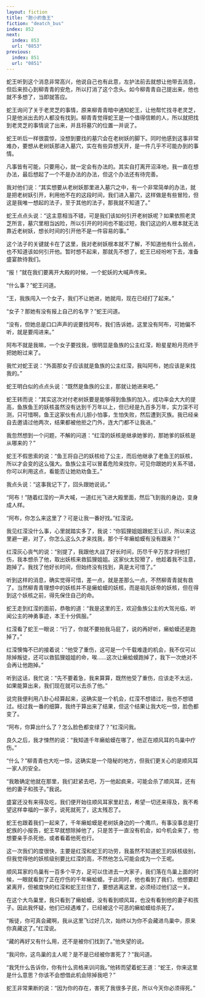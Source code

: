 ```yaml
---
layout: fiction
title: "胆小的鱼王"
fiction: "deatch_bus"
index: 852
next:
  index: 853
  url: "0853"
previous:
  index: 851
  url: "0851"
---
```

蛇王听到这个消息非常高兴，他说自己也有此意，左护法前去就想让他带去消息，但后来担心到柳青青的安危，所以打消了这个念头。如今柳青青自己提出来，他也就不多想了，当即就答应。

蛇王询问了关于老灵芝的事情，原来柳青青暗中通知蛇王，让他帮忙找寻老灵芝，只是他派出去的人都没有找到。柳青青觉得蛇王是一个值得信赖的人，所以就把找到老灵芝的事情说了出来，并且将墓穴的位置一并说了。

蛇王听后一样很震惊，没想到要找的墓穴会在老树妖的脚下。同时他感到这事非常难办，要想从老树妖那进入墓穴，实在有些异想天开，是一件几乎不可能办到的事情。

凡事皆有可能，只要用心，就一定会有办法的。其实自打离开沼泽地，我一直在想办法，最后想起了一个不是办法的办法，但这个办法还有待完善。

我对他们说：“其实想要从老树妖那里进入墓穴之中，有一个非常简单的办法，就是把老树妖引开，利用他不在的这段时间，我们进入墓穴，这样做是有些冒险，但这是我唯一想起的法子，至于其他的法子，那我就不知道了。”

蛇王点点头说：“这主意相当不错，可是我们该如何引开老树妖呢？如果依照老灵芝所言，墓穴里相当凶险，所以引开的时间也不能过短，我们这边的人根本就无法靠近老树妖，想长时间的引开他不是一件容易的事。”

这个法子的关键就卡在了这里，我对老树妖根本就不了解，不知道他有什么弱点，也不知道该如何引开他。暂时想不起来，那就先不想了，蛇王已经吩咐下去，准备盛宴款待我们。

“报！”就在我们要离开大殿的时候，一个蛇妖的大喊声传来。

“什么事？”蛇王问道。

“王，我族闯入一个女子，我们不让她进，她就闯，现在已经打了起来。”

“女子？那她有没有报上自己的名字？”蛇王问道。

“没有，但她总是口口声声的说要找阿布，我们告诉她，这里没有阿布，可她偏不听，就是要闯进来。”

阿布不就是我嘛，一个女子要找我，很明显是鱼族的公主红滢，盼星星盼月亮终于把她盼过来了。

我忙对蛇王说：“外面那女子应该就是鱼族的公主红滢，我叫阿布，她应该是来找我的。”

蛇王明白似的点点头说：“既然是鱼族的公主，那就让她进来吧。”

蛇王转而说：“其实这次对付老树妖要是能够得到鱼族的加入，成功率会大大的提高，鱼族鱼王的妖核虽然没有达到千万年以上，但已经是九百多万年，实力深不可测，只可惜啊，鱼王这家伙有点儿胆小怕事，生怕失败，然后遭到灭族。我已经亲自去邀请过他两次，结果都被他拒之门外，连大门都不让我进。”

我忽然想到一个问题，不解的问道：“红滢的妖核是继承她爹的，那她爹的妖核是从哪来的？”

蛇王不假思索的说：“鱼王将自己的妖核给了公主，而后他继承了老鱼王的妖核，所以才会变的这么强大。鱼族公主可以冒着危险来找你，可见你跟她的关系不错，你可以利用这点，看能否让她劝劝鱼王。”

我点头说：“这事我记下了，回头跟她说说。”

“阿布！”随着红滢的一声大喊，一道红光飞进大殿里面，然后飞到我的身边，变身成人样。

“阿布，你怎么来这里了？可是让我一番好找。”红滢说。

我见红滢没什么事，心里就踏实多了，我说：“你狐狸姐姐跟蛇王认识，所以来这里避一避，对了，你怎么这么久才来找我，那个千年癞蛤蟆有没有跟来？”

红滢灰心丧气的说：“别提了，我跟他大战了好长时间，历尽千辛万苦才将他打伤，我本想杀了他，取出妖核来救狐狸姐姐。这家伙太狡猾了，他趁着我不注意，跑掉了。我找了他好长时间，但始终没有找到，真是太可惜了。”

听到这样的消息，确实觉得可惜，差一点，就是差那么一点，不然柳青青就有救了。当然柳青青理想中的妖核并不是癞蛤蟆的妖核，而是祖先妖帝的妖核，但在得到这个妖核之前，得先保住自己的命。

蛇王走到红滢的面前，恭敬的道：“我是这里的王，欢迎鱼族公主的大驾光临，听闻公主的神勇事迹，本王十分佩服。”

红滢看了蛇王一眼说：“行了，你就不要拍我马屁了，说的再好听，癞蛤蟆还是跑掉了。”

红滢懊悔不已的接着说：“他受了重伤，这可是一个千载难逢的机会，我不仅可以除掉叛徒，还可以救狐狸姐姐的命，唉……这次让癞蛤蟆跑掉了，我下一次绝对不会再让他跑掉。”

听到这话，我忙说：“先不要着急，我来算算，既然他受了重伤，应该走不太远，如果能算出来，我们现在就可以去杀了他。”

说完我便利用八卦心经算起来，这确实是一个机会，红滢不想错过，我也不想错过。经过我一番的细算，我终于算出来了结果，但这个结果让我大吃一惊，脸色都变了。

“阿布，你算出什么了？怎么脸色都变绿了？”红滢问我。

良久之后，我才悚然的说：“我知道千年癞蛤蟆在哪了，他正在顺风耳的鸟巢中疗伤。”

“什么？”柳青青也大吃一惊，这确实是一个隐秘的地方，但我们更关心的是顺风耳一家人的安全。

“我敢确定他就在那里，我们赶紧去吧，万一他起疯来，可能会杀了顺风耳，还有他的妻子和孩子。”我说。

盛宴还没有来得及吃，我们便开始往顺风耳家里赶去，希望一切还来得及，我不希望这样幸福的一家子，说死就死了，这太残忍了。

蛇王也跟着我们一起来了，千年癞蛤蟆是老树妖身边的一个鹰爪，有事没事总是打蛇族的小报告，蛇王早就想除掉他了，只是苦于一直没有机会，如今机会来了，他想要亲手杀死他，或者看着他死也行。

这一次我们的度很快，主要是红滢和蛇王的功劳，我虽然不知道蛇王的妖核级别，但我觉得他的妖核级别要比红滢的高，不然他怎么可能会成为一个王呢。

顺风耳家的鸟巢有一百多个平方，足可以住进去一大家子，我们落在鸟巢上面的时候，一眼就看到了正在疗伤的千年癞蛤蟆。于此同时，他也看到了我们，他想要赶紧离开，但被度快的红滢和蛇王拦住了，要想逃离这里，必须经过他们这一关。

在这个大鸟巢里，我只看到了癞蛤蟆，没有看到顺风耳，也没有看到他的妻子和孩子。因此我怀疑，他们已经遇难了，已经被这个可恶的癞蛤蟆给杀死了。

“叛徒，你可真会藏啊，我从这里飞过好几次，始终以为你不会藏进鸟巢中，原来你真藏这了。”红滢说。

“藏的再好又有什么用，还不是被你们找到了。”他失望的说。

“我问你，这鸟巢的主人呢？是不是已经被你害死了？”我问道。

“我凭什么告诉你，你有什么资格来训问我。”他转而望着蛇王道：“蛇王，你来这里是什么意思？你该不会想借此机会除掉我吧？”

蛇王非常果断的说：“因为你的存在，害死了我很多子民，所以今天你必须得死。”